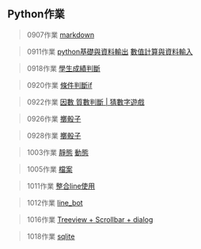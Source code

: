 ## Python作業
> 0907作業  [markdown](https://github.com/xuanlll17/112_pythonhw/tree/main/0907_%E4%BD%9C%E6%A5%AD)

> 0911作業  [python基礎與資料輸出](https://github.com/xuanlll17/112_pythonhw/blob/main/0911_%E4%BD%9C%E6%A5%AD/python%E5%9F%BA%E7%A4%8E%E8%88%87%E8%B3%87%E6%96%99%E8%BC%B8%E5%87%BA.ipynb)
[數值計算與資料輸入](https://github.com/xuanlll17/112_pythonhw/blob/main/0911_%E4%BD%9C%E6%A5%AD/%E6%95%B8%E5%80%BC%E8%A8%88%E7%AE%97%E8%88%87%E8%B3%87%E6%96%99%E8%BC%B8%E5%85%A5.ipynb)

> 0918作業 [學生成績判斷](https://github.com/xuanlll17/112_pythonhw/blob/main/0918_%E4%BD%9C%E6%A5%AD/%E4%BD%9C%E6%A5%AD.ipynb)

> 0920作業 [條件判斷if](https://github.com/xuanlll17/112_pythonhw/blob/main/0920_%E4%BD%9C%E6%A5%AD/%E4%BD%9C%E6%A5%AD_0920.ipynb)

> 0922作業 [因數 質數判斷 | 猜數字遊戲](https://github.com/xuanlll17/112_pythonhw/blob/main/0922_%E4%BD%9C%E6%A5%AD/0922_%E4%BD%9C%E6%A5%AD.ipynb)

> 0926作業 [擲骰子](https://github.com/xuanlll17/112_pythonhw/blob/main/0926_%E4%BD%9C%E6%A5%AD/0926_%E4%BD%9C%E6%A5%AD.ipynb)

> 0928作業 [擲骰子](https://github.com/xuanlll17/112_pythonhw/blob/main/0928_%E4%BD%9C%E6%A5%AD/0928_%E4%BD%9C%E6%A5%AD.ipynb)

> 1003作業 [靜態](https://website-e2w8.onrender.com/)
[動態](https://flaskwebhw.onrender.com/)

> 1005作業 [檔案](https://github.com/xuanlll17/112_pythonhw/blob/main/1005_%E4%BD%9C%E6%A5%AD/1005_%E4%BD%9C%E6%A5%AD.ipynb)

> 1011作業 [整合line使用](https://github.com/xuanlll17/112_pythonhw/blob/main/1011_%E4%BD%9C%E6%A5%AD/1011_%E4%BD%9C%E6%A5%AD.ipynb)

> 1012作業 [line_bot](https://github.com/xuanlll17/line_bot)

> 1016作業 [Treeview + Scrollbar + dialog](https://github.com/xuanlll17/112_pythonhw/blob/main/1016_%E4%BD%9C%E6%A5%AD/index.py)

> 1018作業 [sqlite](https://github.com/xuanlll17/112_pythonhw/blob/main/1018_%E4%BD%9C%E6%A5%AD/1018_%E4%BD%9C%E6%A5%AD.ipynb) 
